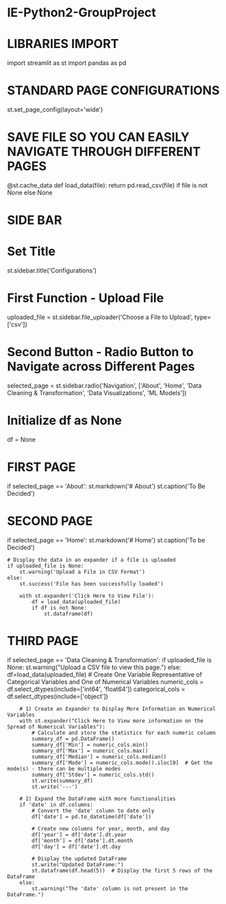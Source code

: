 # IE-Python2-GroupProject

# LIBRARIES IMPORT 
import streamlit as st
import pandas as pd

# STANDARD PAGE CONFIGURATIONS
st.set_page_config(layout='wide')

# SAVE FILE SO YOU CAN EASILY NAVIGATE THROUGH DIFFERENT PAGES
@st.cache_data
def load_data(file):
    return pd.read_csv(file) if file is not None else None

# SIDE BAR

# Set Title
st.sidebar.title('Configurations')
# First Function - Upload File
uploaded_file = st.sidebar.file_uploader('Choose a File to Upload', type=['csv'])
# Second Button - Radio Button to Navigate across Different Pages
selected_page = st.sidebar.radio('Navigation', ['About', 'Home', 'Data Cleaning & Transformation', 'Data Visualizations', 'ML Models'])

# Initialize df as None
df = None

# FIRST PAGE
if selected_page == 'About':
    st.markdown('# About')
    st.caption('To Be Decided')

# SECOND PAGE
if selected_page == 'Home':
    st.markdown('# Home')
    st.caption('To be Decided')

    # Display the data in an expander if a file is uploaded
    if uploaded_file is None:
        st.warning('Upload a File in CSV Format')
    else:
        st.success('File has been successfully loaded')

        with st.expander('Click Here to View File'):
            df = load_data(uploaded_file)
            if df is not None:
                st.dataframe(df)

# THIRD PAGE 
if selected_page == 'Data Cleaning & Transformation':
    if uploaded_file is None:
        st.warning("Upload a CSV file to view this page.")
    else:
        df=load_data(uploaded_file)
        # Create One Variable Representative of Categorical Variables and One of Numerical Variables
        numeric_cols = df.select_dtypes(include=['int64', 'float64'])
        categorical_cols = df.select_dtypes(include=['object'])

        # 1) Create an Expander to Display More Information on Numerical Variables
        with st.expander("Click Here to View more information on the Spread of Numerical Variables"):
            # Calculate and store the statistics for each numeric column
            summary_df = pd.DataFrame()
            summary_df['Min'] = numeric_cols.min()
            summary_df['Max'] = numeric_cols.max()
            summary_df['Median'] = numeric_cols.median()
            summary_df['Mode'] = numeric_cols.mode().iloc[0]  # Get the mode(s) - there can be multiple modes
            summary_df['Stdev'] = numeric_cols.std()
            st.write(summary_df)
            st.write('---')

        # 2) Expand the DataFrame with more functionalities
        if 'date' in df.columns:
            # Convert the 'date' column to date only
            df['date'] = pd.to_datetime(df['date'])

            # Create new columns for year, month, and day
            df['year'] = df['date'].dt.year
            df['month'] = df['date'].dt.month
            df['day'] = df['date'].dt.day

            # Display the updated DataFrame
            st.write("Updated DataFrame:")
            st.dataframe(df.head(5))  # Display the first 5 rows of the DataFrame
        else:
            st.warning("The 'date' column is not present in the DataFrame.")
    
